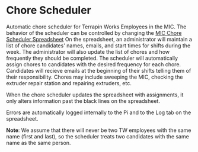 # Chore Scheduler

Automatic chore scheduler for Terrapin Works Employees in the MIC.
The behavior of the scheduler can be controlled by changing the 
[MIC Chore Scheduler Spreadsheet](https://docs.google.com/a/eng.umd.edu/spreadsheets/d/1c1cVvNhbpoCgtIPOfAcU0H-PAr1Lb6XZJ6tqIjh6Od4/edit?usp=sharing)
On the spreadsheet, an administrator will maintain a list of chore candidates' names, emails,
and start times for shifts during the week. The administrator will also update the
list of chores and how frequently they should be completed. The scheduler will automatically
assign chores to candidates with the desired frequency for each chore. Candidates will recieve
emails at the beginning of their shifts telling them of their responsibility. Chores may include sweeping the MIC, checking the extruder repair station and repairing extruders, etc.

When the chore scheduler updates the spreadsheet with assignments, it only alters
information past the black lines on the spreadsheet.

Errors are automatically logged internally to the Pi and to the Log tab on the spreadsheet.

**Note**: We assume that there will never be two TW employees with the same name 
(first and last), so the scheduler treats two candidates with the same name as the same
person.
